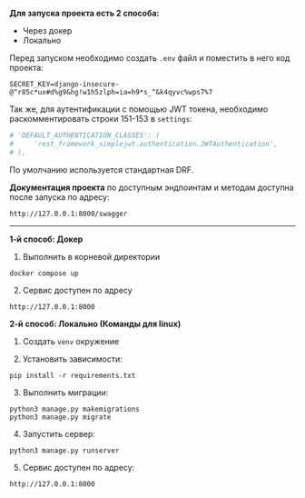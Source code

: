 **Для запуска проекта есть 2 способа:**
- Через докер
- Локально

Перед запуском необходимо создать `.env` файл и поместить в него код проекта:
```
SECRET_KEY=django-insecure-@^r85c*ux#d%g9&hg!w1h5zlph=ia=h9*s_^&k4qyvc%wps7%7
```

Так же, для аутентификации с помощью JWT токена, необходимо раскомментировать строки 151-153 в `settings`:
```python
# 'DEFAULT_AUTHENTICATION_CLASSES': (
#     'rest_framework_simplejwt.authentication.JWTAuthentication',
# ),
```
По умолчанию используется стандартная DRF.

**Документация проекта** по доступным эндпоинтам и методам доступна после запуска по адресу:
```
http://127.0.0.1:8000/swagger
```

---

**1-й способ: Докер**
1. Выполнить в корневой директории
```shell
docker compose up
```
2. Сервис доступен по адресу
```
http://127.0.0.1:8000
```

**2-й способ: Локально (Команды для linux)**
1. Создать `venv` окружение

2. Установить зависимости:
```shell
pip install -r requirements.txt
```

3. Выполнить миграции:
```shell
python3 manage.py makemigrations
python3 manage.py migrate
```

4. Запустить сервер:
```shell
python3 manage.py runserver
```

5. Сервис доступен по адресу:
```
http://127.0.0.1:8000
```
